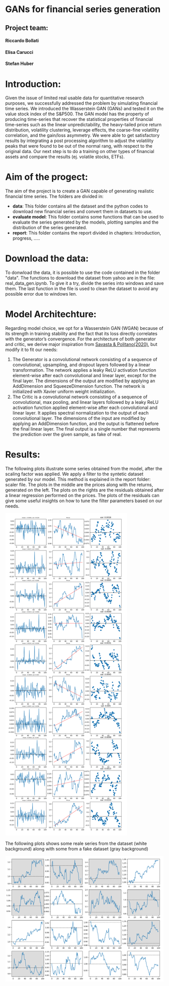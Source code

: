 # GANs for financial series generation
<h2>Project team:</h2>

<h4>Riccardo Bollati</h4>

<h4>Elisa Carucci</h4>

<h4>Stefan Huber</h4>

# Introduction:
Given the issue of limited real usable data for quantitative research purposes, we successfully addressed the problem by simulating financial time series. We introduced the Wasserstein GAN (GANs) and tested it on the value stock index of the S&P500. The GAN model has the property of producing time-series that recover the statistical properties of financial time-series such as the linear unpredictability, the heavy-tailed price return distribution, volatility clustering, leverage effects, the coarse-fine volatility correlation, and the gain/loss asymmetry. We were able to get satisfactory results by integrating a post processing algorithm to adjust the volatility peaks that were found to be out of the normal rang, with respect to the original data. Our next step is to do a training on other types of financial assets and compare the results (ej. volatile stocks, ETFs).

# Aim of the progect:

The aim of the project is to create a GAN capable of generating realistic financial time series. The folders are divided in:

- **data**: This folder contains all the dataset and the python codes to download new financial series and convert them in datasets to use.
- **evaluate model**: This folder contains some functions that can be used to evaluate the series generated by the models, plotting samples and the distribution of the series generated.
- **report**: This folder contains the report divided in chapters: Introduction, progress, .....

# Download the data:

To donwload the data, it is possible to use the code contained in the folder "data". The functions to download the dataset from yahoo are in the file:  real_data_gen.ipynb. To give it a try, divide the series into windows and save them. The last function in the file is used to clean the dataset to avoid any possible error due to windows len.

# Model Architechture:

Regarding model choice, we opt for a Wasserstein GAN (WGAN) because of its strength in training stability and the fact that its loss directly correlates with the generator’s convergence. For the architecture of both generator and critic, we derive major inspiration from [Savasta & Politano(2020)](https://towardsdatascience.com/generating-synthetic-financial-time-series-with-wgans-e03596eb7185), but modify it to fit our needs:

1. The Generator is a convolutional network consisting of a sequence of convolutional, upsampling, and dropout layers followed by a linear transformation. The network applies a leaky ReLU activation function element-wise after each convolutional and linear layer, except for the final layer. The dimensions of the output are modified by applying an AddDimension and SqueezeDimension function. The network is initialized with Xavier uniform weight initialization.
2. The Critic is a convolutional network consisting of a sequence of convolutional, max pooling, and linear layers followed by a leaky ReLU activation function applied element-wise after each convolutional and linear layer. It applies spectral normalization to the output of each convolutional layer. The dimensions of the input are modified by applying an AddDimension function, and the output is flattened before the final linear layer. The final output is a single number that represents the prediction over the given sample, as fake of real.


# Results:
The following plots illustrate some series obtained from the model, after the scaling factor was applied. We apply a filter to the syntetic dataset generated by our model. This method is explained in the report folder: scaler file. The plots in the middle are the prices along with the returns, generated on the left. The plots on the rights are the residuals obtained after a linear regression performed on the prices. The plots of the residuals can give some useful insights on how to tune the filter parameters based on our needs.

![syntetic series](results/results_plot_README.png)

The following plots shows some reale series from the dataset (white background) along with some from a fake dataset (gray background)

![series comparison](results/series_comparison_README.png)
